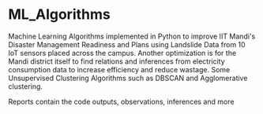 # ML_Algorithms
<p>
Machine Learning Algorithms implemented in Python to improve IIT Mandi's Disaster Management Readiness and Plans using Landslide Data from 10 IoT sensors placed across the campus. 
Another optimization is for the Mandi district itself to find relations and inferences from electricity consumption data to increase efficiency and reduce wastage.
Some Unsupervised Clustering Algorithms such as DBSCAN and Agglomerative clustering.
</p>
<p>
Reports contain the code outputs, observations, inferences and more </p>
